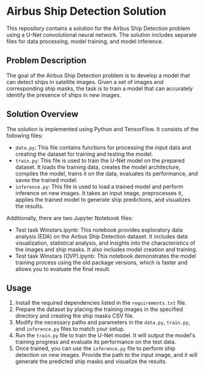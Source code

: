 # Airbus Ship Detection Solution

This repository contains a solution for the Airbus Ship Detection problem using a U-Net convolutional neural network. The solution includes separate files for data processing, model training, and model inference.

## Problem Description

The goal of the Airbus Ship Detection problem is to develop a model that can detect ships in satellite images. Given a set of images and corresponding ship masks, the task is to train a model that can accurately identify the presence of ships in new images.

## Solution Overview

The solution is implemented using Python and TensorFlow. It consists of the following files:

- `data.py`: This file contains functions for processing the input data and creating the dataset for training and testing the model.
- `train.py`: This file is used to train the U-Net model on the prepared dataset. It loads the training data, creates the model architecture, compiles the model, trains it on the data, evaluates its performance, and saves the trained model.
- `inference.py`: This file is used to load a trained model and perform inference on new images. It takes an input image, preprocesses it, applies the trained model to generate ship predictions, and visualizes the results.

Additionally, there are two Jupyter Notebook files:

- Test task Winstars.ipynb: This notebook provides exploratory data analysis (EDA) on the Airbus Ship Detection dataset. It includes data visualization, statistical analysis, and insights into the characteristics of the images and ship masks. It also includes model creation and training.
- Test task Winstars (OVP).ipynb: This notebook demonstrates the model training process using the old package versions, which is faster and allows you to evaluate the final result.

## Usage

1. Install the required dependencies listed in the `requirements.txt` file.
2. Prepare the dataset by placing the training images in the specified directory and creating the ship masks CSV file.
3. Modify the necessary paths and parameters in the `data.py`, `train.py`, and `inference.py` files to match your setup.
4. Run the `train.py` file to train the U-Net model. It will output the model's training progress and evaluate its performance on the test data.
5. Once trained, you can use the `inference.py` file to perform ship detection on new images. Provide the path to the input image, and it will generate the predicted ship masks and visualize the results.
